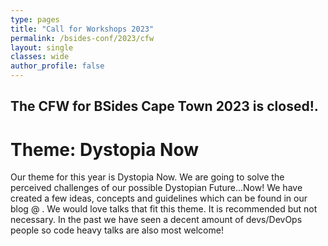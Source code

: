 ```yaml
---
type: pages
title: "Call for Workshops 2023"
permalink: /bsides-conf/2023/cfw
layout: single
classes: wide
author_profile: false
---
```


## The CFW for BSides Cape Town 2023 is closed!.


# Theme: Dystopia Now
Our theme for this year is Dystopia Now. We are going to solve the perceived challenges of our possible Dystopian Future...Now! We have created a few ideas, concepts and guidelines which can be found in our blog @ <LINK>. We would love talks that fit this theme. It is recommended but not necessary. In the past we have seen a decent amount of devs/DevOps people so code heavy talks are also most welcome!
